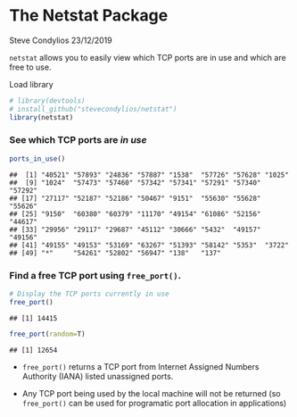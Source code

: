 The Netstat Package
================
Steve Condylios
23/12/2019

`netstat` allows you to easily view which TCP ports are in use and which
are free to use.

Load library

``` r
# library(devtools)
# install_github("stevecondylios/netstat")
library(netstat)
```

### See which TCP ports are *in use*

``` r
ports_in_use()
```

    ##  [1] "40521" "57893" "24836" "57887" "1538"  "57726" "57628" "1025" 
    ##  [9] "1024"  "57473" "57460" "57342" "57341" "57291" "57340" "57292"
    ## [17] "27117" "52187" "52186" "50467" "9151"  "55630" "55628" "55626"
    ## [25] "9150"  "60380" "60379" "11170" "49154" "61086" "52156" "44617"
    ## [33] "29956" "29117" "29687" "45112" "30666" "5432"  "49157" "49156"
    ## [41] "49155" "49153" "53169" "63267" "51393" "58142" "5353"  "3722" 
    ## [49] "*"     "54261" "52802" "56947" "138"   "137"

### Find a free TCP port using `free_port()`.

``` r
# Display the TCP ports currently in use
free_port()
```

    ## [1] 14415

``` r
free_port(random=T)
```

    ## [1] 12654

  - `free_port()` returns a TCP port from Internet Assigned Numbers
    Authority (IANA) listed unassigned ports.

  - Any TCP port being used by the local machine will not be returned
    (so `free_port()` can be used for programatic port allocation in
    applications)
